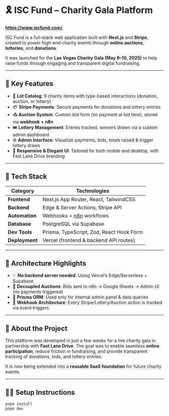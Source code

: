 # 🎗 ISC Fund – Charity Gala Platform

**https://www.iscfund.com/**

ISC Fund is a full-stack web application built with **Next.js** and **Stripe**, created to power high-end charity events through **online auctions**, **lotteries**, and **donations**.

It was launched for the **Las Vegas Charity Gala (May 9–10, 2025)** to help raise funds through engaging and transparent digital fundraising.

---

## 🚀 Key Features

- 🧾 **Lot Catalog**: 9 charity items with type-based interactions (donation, auction, or lottery)
- 💳 **Stripe Payments**: Secure payments for donations and lottery entries
- 📤 **Auction System**: Custom bid form (no payment at bid time), stored via **webhook + n8n**
- 🎟️ **Lottery Management**: Entries tracked, winners drawn via a custom admin dashboard
- ⚙️ **Admin Interface**: Visualize payments, bids, totals raised & trigger lottery draws
- 📱 **Responsive & Elegant UI**: Tailored for both mobile and desktop, with Fast Lane Drive branding

---

## 🧱 Tech Stack

| Category        | Technologies                                   |
|----------------|------------------------------------------------|
| **Frontend**    | Next.js App Router, React, TailwindCSS         |
| **Backend**     | Edge & Server Actions, Stripe API              |
| **Automation**  | Webhooks + [n8n](https://n8n.io) workflows     |
| **Database**    | PostgreSQL via Supabase                        |
| **Dev Tools**   | Prisma, TypeScript, Zod, React Hook Form       |
| **Deployment**  | Vercel (frontend & backend API routes)         |

---

## 🧠 Architecture Highlights

- ✨ **No backend server needed**: Using Vercel’s Edge/Serverless + Supabase
- 🔄 **Decoupled Auctions**: Bids sent to n8n → Google Sheets → Admin UI (no payments triggered)
- 🧩 **Prisma ORM**: Used only for internal admin panel & data queries
- 📡 **Webhook Architecture**: Every Stripe/Lottery/Auction action is tracked via event triggers

---

## 💼 About the Project

This platform was developed in just a few weeks for a live charity gala in partnership with **Fast Lane Drive**. The goal was to enable seamless **online participation**, reduce friction in fundraising, and provide transparent tracking of donations, bids, and lottery entries.

It is now being extended into a **reusable SaaS foundation** for future charity events.

---

## 🧑‍💻 Setup Instructions

```bash
pnpm install
pnpm dev
